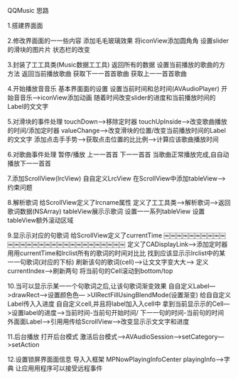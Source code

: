 QQMusic 思路1.搭建界⾯面 2.修改界⾯面的⼀一些内容添加⽑毛玻璃效果 将iconView添加圆⾓角 设置slider的滑块的图⽚片 状态栏的改变3.封装了⼯工具类(Music数据⼯工具) 返回所有的数据 设置当前播放的歌曲的⽅方法 返回当前播放歌曲 获取下⼀一⾸首歌曲 获取上⼀一⾸首歌曲4.开始播放⾳音乐基本界⾯面的设置 设置当前时间和总时间(AVAudioPlayer)开始⾳音乐—>iconView添加动画随着时间改变slider的进度和当前播放时间的Label的⽂文字 5.对滑块的事件处理touchDown—>移除定时器 touchUpInside—>改变歌曲播放的时间/添加定时器 valueChange—>改变滑块的位置/改变当前播放时间的Label的⽂文字 添加点击⼿手势—>获取点击位置的⽐比例—>计算应该歌曲播放时间6.对歌曲事件处理 暂停/播放上⼀一⾸首下⼀一⾸首 当歌曲正常播放完成,⾃自动播放下⼀一⾸首7.添加ScrollView(lrcView)⾃自定义LrcView 在ScrollView中添加tableView—>约束问题8.解析歌词 给ScrollView定义了lrcname属性定义了⼯工具类—>解析歌词—>返回歌词数据(NSArray) tableView展⽰示歌词设置⼀一系列tableView设置tableView额外滚动区域9.显⽰示对应的句歌词 给ScrollView定义了currentTime￼￼￼￼￼￼￼￼￼￼￼￼￼￼￼￼￼￼￼￼￼￼￼￼￼￼￼￼￼定义了CADisplayLink—>添加定时器 ⽤用currentTime和lrclist所有的歌词的时间对⽐比 找到应该显⽰示lrclist中的某⼀一句歌词(对应的下标) 刷新该句的歌词(cell)—>让⽂文字变⼤大—> 定义currentIndex—>刷新两句 将当前句的Cell滚动到bottom/top10.当可以显⽰示某⼀一个句歌词之后,让该句歌词渐变效果 ⾃自定义Label—>drawRect—>设置颜⾊色— >UIRectFillUsingBlendMode(设置渐变) 给⾃自定义Label传⼊入进度⾃自定义cell,并且将label加⼊入cell中 拿到当前显⽰示的Cell—>设置label的进度—>当前时间-当前句开始时间/ 下⼀一句的时间-当前句的时间 外⾯面Label—>引⽤用传给ScrollView—>改变显⽰示⽂文字和进度11.后台播放打开后台模式 激活后台模式—>AVAudioSession—>setCategory—>setAction12.设置锁屏界⾯面信息 导⼊入<MediaPlayer>框架 MPNowPlayingInfoCenterplayingInfo—>字典 让应⽤用程序可以接受远程事件